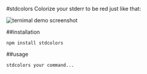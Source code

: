 #stdcolors
Colorize your stderr to be red just like that:

![ternimal demo screenshot](http://i.minus.com/iGDEqe2e7F0lT.png)

##installation

    npm install stdcolors

##usage

    stdcolors your command...
